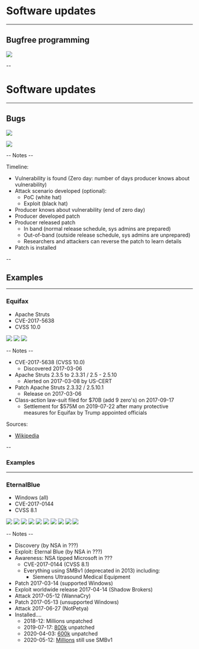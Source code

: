 # Software updates
<hr />

## Bugfree programming

![](pics/software_updates/bug_free.jpg)<!-- .element style="box-shadow:none; position: fixed; width: 500px; top: 270px; left: 250px;" class="fragment" -->

--

# Software updates
<hr />

## Bugs

![](pics/wfh/generic_timeline.png)<!-- .element style="box-shadow:none; position: fixed; bottom: 150px; left: 220px; width: 575px;" -->

![](pics/wfh/exploit.png)<!-- .element style="box-shadow:none; position: fixed; bottom: 250px; left: 350px; width: 275px;" class="fragment" data-fragment-index="1" -->

-- Notes --

Timeline:
* Vulnerability is found (Zero day: number of days producer knows about vulnerability)
* Attack scenario developed (optional):
  * PoC (white hat)
  * Exploit (black hat)
* Producer knows about vulnerability (end of zero day)
* Producer developed patch
* Producer released patch
  * In band (normal release schedule, sys admins are prepared)
  * Out-of-band (outside release schedule, sys admins are unprepared)
  * Researchers and attackers can reverse the patch to learn details
* Patch is installed

--

## Examples
<hr />

### Equifax

* Apache Struts 
* CVE-2017-5638
* CVSS 10.0

![](pics/wfh/equifax_timeline_1.png)<!-- .element style="box-shadow:none; position: fixed; bottom: 150px; left: 220px; width: 425px;" class="fragment fade-in-then-out" data-fragment-index="0" -->
![](pics/wfh/equifax_timeline_2.png)<!-- .element style="box-shadow:none; position: fixed; bottom: 150px; left: 220px; width: 425px;" class="fragment fade-in-then-out" data-fragment-index="1" -->
![](pics/wfh/equifax_timeline_3.png)<!-- .element style="box-shadow:none; position: fixed; bottom: 150px; left: 220px; width: 683px;" class="fragment fade-in-then-out" data-fragment-index="2" -->

-- Notes --

* CVE-2017-5638 (CVSS 10.0)
  * Discovered 2017-03-06
* Apache Struts 2.3.5 to 2.3.31 / 2.5 - 2.5.10
  * Alerted on 2017-03-08 by US-CERT
* Patch Apache Struts 2.3.32 / 2.5.10.1
  * Release on 2017-03-06
* Class-action law-suit filed for $70B (add 9 zero's) on 2017-09-17
  * Settlement for $575M on 2019-07-22 after many protective measures for Equifax by Trump appointed officials

Sources:
* [Wikipedia](https://en.wikipedia.org/wiki/2017_Equifax_data_breach)

--

### Examples
<hr />

### EternalBlue

* Windows (all)
* CVE-2017-0144
* CVSS 8.1

![](pics/wfh/eternalblue_timeline.png)<!-- .element style="box-shadow:none; position: fixed; bottom: 325px; left: 250px; width: 575px;" class="fragment fade-in-then-out" data-fragment-index="0" -->
![](pics/wfh/eternalblue_timeline_2.png)<!-- .element style="box-shadow:none; position: fixed; bottom: 325px; left: 250px; width: 575px;" class="fragment fade-in-then-out" data-fragment-index="1" -->
![](pics/wfh/eternalblue_timeline_3.png)<!-- .element style="box-shadow:none; position: fixed; bottom: 325px; left: 250px; width: 575px;" class="fragment fade-in-then-out" data-fragment-index="2" -->
![](pics/wfh/eternalblue_timeline_4.png)<!-- .element style="box-shadow:none; position: fixed; bottom: 325px; left: 250px; width: 575px;" class="fragment fade-in-then-out" data-fragment-index="3" -->
![](pics/wfh/eternalblue_timeline_5.png)<!-- .element style="box-shadow:none; position: fixed; bottom: 325px; left: 250px; width: 575px;" class="fragment fade-in-then-out" data-fragment-index="4" -->
![](pics/wfh/eternalblue_timeline_6.png)<!-- .element style="box-shadow:none; position: fixed; bottom: 325px; left: 250px; width: 575px;" class="fragment fade-in-then-out" data-fragment-index="5" -->
![](pics/wfh/eternalblue_timeline_7.png)<!-- .element style="box-shadow:none; position: fixed; bottom: 325px; left: 250px; width: 575px;" class="fragment fade-in-then-out" data-fragment-index="6" -->
![](pics/wfh/eternalblue_timeline_8.png)<!-- .element style="box-shadow:none; position: fixed; bottom: 231px; left: 250px; width: 575px;" class="fragment fade-in-then-out" data-fragment-index="7" -->
![](pics/wfh/eternalblue_timeline_9.png)<!-- .element style="box-shadow:none; position: fixed; bottom: 160.5px; left: 250px; width: 575px;" class="fragment fade-in-then-out" data-fragment-index="8" -->
![](pics/wfh/eternalblue_timeline_10.png)<!-- .element style="box-shadow:none; position: fixed; bottom: 90px; left: 250px; width: 575px;" class="fragment" data-fragment-index="9" -->

-- Notes --

* Discovery  (by NSA in ???)
* Exploit: Eternal Blue (by NSA in ???)
* Awareness: NSA tipped Microsoft in ???
  * CVE-2017-0144 (CVSS 8.1)
  * Everything using SMBv1 (deprecated in 2013) including:
    * Siemens Ultrasound Medical Equipment
* Patch 2017-03-14 (supported Windows)
* Exploit worldwide release 2017-04-14 (Shadow Brokers)
* Attack 2017-05-12 (WannaCry)
* Patch 2017-05-13 (unsupported Windows)
* Attack 2017-06-27 (NotPetya)
* Installed....
  * 2018-12: Millions unpatched
  * 2019-07-17: [800k](https://www.darkreading.com/vulnerabilities---threats/800k-systems-still-vulnerable-to-bluekeep/d/d-id/1335286) unpatched
  * 2020-04-03: [600k](https://www.darkreading.com/vulnerabilities---threats/eternalblue-longevity-underscores-patching-problem/d/d-id/1337233) unpatched
  * 2020-05-12: [Millions](https://www.welivesecurity.com/2020/05/12/wannacryptor-remains-global-threat-three-years-on/) still use SMBv1
